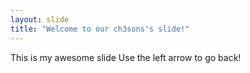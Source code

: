 ```yaml
---
layout: slide
title: "Welcome to our ch3sons's slide!"
---
```

This is my awesome slide
Use the left arrow to go back!

